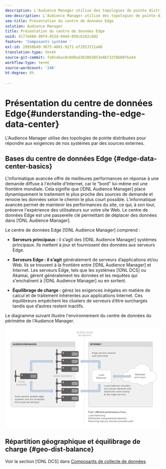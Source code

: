 ```yaml
---
description: L'Audience Manager utilise des topologies de pointe distribuées pour répondre aux exigences de nos systèmes par des sources externes.
seo-description: L'Audience Manager utilise des topologies de pointe distribuées pour répondre aux exigences de nos systèmes par des sources externes.
seo-title: Présentation du centre de données Edge
solution: Audience Manager
title: Présentation du centre de données Edge
uuid: 4177e666-99f4-453d-94dd-058c6182c8d2
feature: 'Composants système '
exl-id: 28958b49-3075-4601-9271-ef2913721a66
translation-type: tm+mt
source-git-commit: fe01ebac8c0d0ad3630d3853e0bf32f0b00f6a44
workflow-type: tm+mt
source-wordcount: '246'
ht-degree: 6%

---
```


# Présentation du centre de données Edge{#understanding-the-edge-data-center}

L&#39;Audience Manager utilise des topologies de pointe distribuées pour répondre aux exigences de nos systèmes par des sources externes.

## Bases du centre de données Edge {#edge-data-center-basics}

<!-- 

c_compedge.xml

 -->

L&#39;informatique avancée offre de meilleures performances en réponse à une demande diffuse à l&#39;échelle d&#39;Internet, car le &quot;bord&quot; lui-même est une frontière mondiale. Cela signifie que [!DNL Audience Manager] place dynamiquement le traitement le plus proche des sources de demande et renvoie les données selon le chemin le plus court possible. L&#39;informatique avancée permet de maintenir les performances du site, ce qui, à son tour, préserve l&#39;expérience des utilisateurs sur votre site Web. Le centre de données Edge est une passerelle clé permettant de déplacer des données dans [!DNL Audience Manager].

Le centre de données Edge [!DNL Audience Manager] comprend :

* **Serveurs principaux :** il s’agit des  [!DNL Audience Manager] systèmes principaux. Ils mettent à jour et fournissent des données aux serveurs Edge.

* **Serveurs Edge : il s’agit** généralement de serveurs d’applications et/ou Web. Ils se trouvent à la frontière entre [!DNL Audience Manager] et Internet. Les serveurs Edge, tels que les systèmes [!DNL DCS] ou Akamai, gèrent généralement les données et les requêtes qui s&#39;enchaînent à [!DNL Audience Manager] ou en sortent.

* **Équilibrage de charge :** gérez les exigences inégales en matière de calcul et de traitement inhérentes aux applications Internet. Ces équilibreurs empêchent les clusters de serveurs d’être surchargés tandis que d’autres restent inactifs.

Le diagramme suivant illustre l&#39;environnement du centre de données du périmètre de l&#39;Audience Manager.

![](assets/edge_data_center.png)

## Répartition géographique et équilibrage de charge {#geo-dist-balance}

Voir la section [!DNL DCS] dans [Composants de collecte de données](../../reference/system-components/components-data-collection.md).
